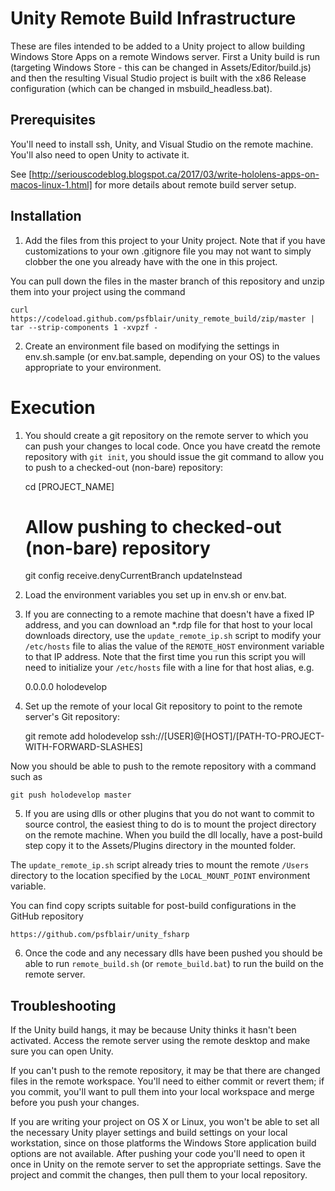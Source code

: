 # Unity Remote Build Infrastructure

These are files intended to be added to a Unity project to allow building
Windows Store Apps on a remote Windows server. First a Unity build is run
(targeting Windows Store - this can be changed in Assets/Editor/build.js)
and then the resulting Visual Studio project is built with the x86 Release
configuration (which can be changed in msbuild_headless.bat).

## Prerequisites

You'll need to install ssh, Unity, and Visual Studio on the remote machine. 
You'll also need to open Unity to activate it.

See [http://seriouscodeblog.blogspot.ca/2017/03/write-hololens-apps-on-macos-linux-1.html]
for more details about remote build server setup.

## Installation

1. Add the files from this project to your Unity project. Note that if you have
customizations to your own .gitignore file you may not want to simply clobber 
the one you already have with the one in this project.

You can pull down the files in the master branch of this repository and unzip
them into your project using the command

    curl https://codeload.github.com/psfblair/unity_remote_build/zip/master | tar --strip-components 1 -xvpzf -

2. Create an environment file based on modifying the settings in env.sh.sample
(or env.bat.sample, depending on your OS) to the values appropriate to your 
environment.

# Execution

1. You should create a git repository on the remote server to which you can
push your changes to local code. Once you have creatd the remote repository
with `git init`, you should issue the git command to allow you to push to a 
checked-out (non-bare) repository:

    cd [PROJECT_NAME]
    # Allow pushing to checked-out (non-bare) repository
    git config receive.denyCurrentBranch updateInstead

2. Load the environment variables you set up in env.sh or env.bat.

3. If you are connecting to a remote machine that doesn't have a fixed IP
address, and you can download an *.rdp file for that host to your local
downloads directory, use the `update_remote_ip.sh` script to modify your
`/etc/hosts` file to alias the value of the `REMOTE_HOST` environment 
variable to that IP address. Note that the first time you run this script 
you will need to initialize your `/etc/hosts` file with a line for that
host alias, e.g.

     0.0.0.0 holodevelop

4. Set up the remote of your local Git repository to point to the remote
server's Git repository:

    git remote add holodevelop ssh://[USER]@[HOST]/[PATH-TO-PROJECT-WITH-FORWARD-SLASHES]

Now you should be able to push to the remote repository with a command 
such as

    git push holodevelop master

5. If you are using dlls or other plugins that you do not want to commit to
source control, the easiest thing to do is to mount the project directory on 
the remote machine. When you build the dll locally, have a post-build step
copy it to the Assets/Plugins directory in the mounted folder.

The `update_remote_ip.sh` script already tries to mount the remote `/Users`
directory to the location specified by the `LOCAL_MOUNT_POINT` environment 
variable.

You can find copy scripts suitable for post-build configurations in the
GitHub repository

    https://github.com/psfblair/unity_fsharp

6. Once the code and any necessary dlls have been pushed you should be able 
to run `remote_build.sh` (or `remote_build.bat`) to run the build on the 
remote server.

## Troubleshooting

If the Unity build hangs, it may be because Unity thinks it hasn't been 
activated. Access the remote server using the remote desktop and make sure
you can open Unity.

If you can't push to the remote repository, it may be that there are changed
files in the remote workspace. You'll need to either commit or revert them;
if you commit, you'll want to pull them into your local workspace and merge
before you push your changes.

If you are writing your project on OS X or Linux, you won't be able to set all 
the necessary Unity player settings and build settings on your local workstation,
since on those platforms the Windows Store application build options are not
available. After pushing your code you'll need to open it once in Unity on
the remote server to set the appropriate settings. Save the project and commit
the changes, then pull them to your local repository.